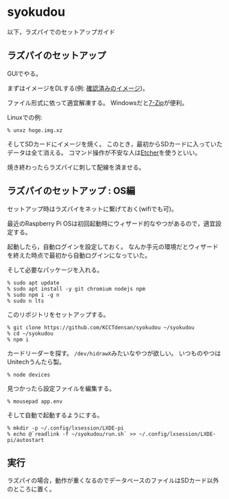 # syokudou

以下，ラズパイでのセットアップガイド

## ラズパイのセットアップ

GUIでやる。

まずはイメージをDLする(例: [確認済みのイメージ](
https://downloads.raspberrypi.org/raspios_arm64/images/raspios_arm64-2022-09-26/2022-09-22-raspios-bullseye-arm64.img.xz
))。

ファイル形式に依って適宜解凍する。
Windowsだと[7-Zip](https://www.7-zip.org)が便利。

Linuxでの例:
```
% unxz hoge.img.xz
```

そしてSDカードにイメージを焼く。
このとき，最初からSDカードに入っていたデータは全て消える。
コマンド操作が不安な人は[Etcher](https://www.balena.io/etcher/)を使うといい。

焼き終わったらラズパイに刺して配線を済ませる。

## ラズパイのセットアップ : OS編

セットアップ時はラズパイをネットに繋げておく(wifiでも可)。

最近のRaspberry Pi OSは初回起動時にウィザード的なやつがあるので，適宜設定する。

起動したら，自動ログインを設定しておく。
なんか手元の環境だとウィザードを終えた時点で最初から自動ログインになっていた。

そして必要なパッケージを入れる。

```
% sudo apt update
% sudo apt install -y git chromium nodejs npm
% sudo npm i -g n
% sudo n lts
```

このリポジトリをセットアップする。

```
% git clone https://github.com/KCCTdensan/syokudou ~/syokudou
% cd ~/syokudou
% npm i
```

カードリーダーを探す。
`/dev/hidrawX`みたいなやつが欲しい。
いつものやつはUnitechうんたら製。

```
% node devices
```

見つかったら設定ファイルを編集する。

```
% mousepad app.env
```

そして自動で起動するようにする。

```
% mkdir -p ~/.config/lxsession/LXDE-pi
% echo @`readlink -f ~/syokudou/run.sh` >> ~/.config/lxsession/LXDE-pi/autostart
```

## 実行

ラズパイの場合，動作が重くなるのでデータベースのファイルはSDカード以外のところに置く。
